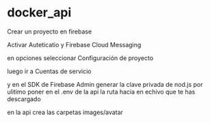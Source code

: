 # docker_api

Crear un proyecto en firebase

Activar Auteticatio y Firebase Cloud Messaging

en opciones seleccionar Configuración de proyecto

luego ir a Cuentas de servicio

y en el SDK de Firebase Admin generar la clave privada de nod.js
por ulitimo poner en el .env de la api la ruta hacia en echivo que te has descargado

en la api crea las carpetas images/avatar
